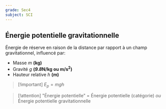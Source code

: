 ```yaml
---
grade: Sec4
subject: SCI
---
```


## Énergie potentielle gravitationnelle

Énergie de réserve en raison de la distance par rapport à un champ gravitationnel, influencé par:

- Masse *m* **(kg)**
- Gravité *g* **(*9.8*N/kg ou m/s<sup>2</sup>)**
- Hauteur relative *h* **(m)**

> [!important] $E_p = mgh$

> [!attention] "Énergie potentielle" = Énergie potentielle (catégorie) *ou* Énergie potentielle gravitationnelle